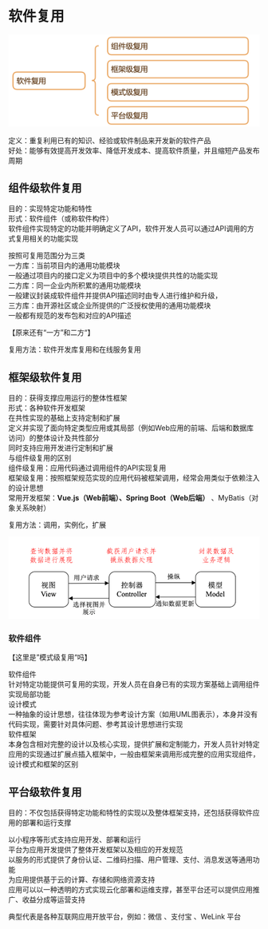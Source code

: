 # 软件复用

​![image](<.gitbook/assets/image 20231224212642 3b7ci8d.png>)​

定义：重复利用已有的知识、经验或软件制品来开发新的软件产品\
好处：能够有效提高开发效率、降低开发成本、提高软件质量，并且缩短产品发布周期

## 组件级软件复用

目的：实现特定功能和特性\
形式：软件组件（或称软件构件）\
软件组件实现特定的功能并明确定义了API，软件开发人员可以通过API调用的方式复用相关的功能实现

按照可复用范围分为三类\
一方库：当前项目内的通用功能模块\
一般通过项目内的接口定义为项目中的多个模块提供共性的功能实现\
二方库：同一企业内所积累的通用功能模块\
一般建议封装成软件组件并提供API描述同时由专人进行维护和升级，\
三方库：由开源社区或企业所提供的广泛授权使用的通用功能模块\
一般都有规范的发布包和对应的API描述

【原来还有“一方”和二方“】

复用方法：软件开发库复用和在线服务复用

## 框架级软件复用

目的：获得支撑应用运行的整体性框架\
形式：各种软件开发框架\
在共性实现的基础上支持定制和扩展\
定义并实现了面向特定类型应用或其局部（例如Web应用的前端、后端和数据库访问）的整体设计及共性部分\
同时支持应用开发进行定制和扩展\
与组件级复用的区别\
组件级复用：应用代码通过调用组件的API实现复用\
框架级复用：按照框架规范实现的应用代码被框架调用，经常会用类似于依赖注入的设计思想\
常用开发框架：**Vue.js（Web前端）、Spring Boot（Web后端）** 、MyBatis（对象关系映射）

复用方法：调用，实例化，扩展

​![image](<.gitbook/assets/image 20231225143401 4x83n3m.png>)​

### 软件组件

【这里是”模式级复用“吗】

软件组件\
针对特定功能提供可复用的实现，开发人员在自身已有的实现方案基础上调用组件实现局部功能\
设计模式\
一种抽象的设计思想，往往体现为参考设计方案（如用UML图表示），本身并没有代码实现，需要针对具体问题、参考其设计思想进行实现\
软件框架\
本身包含相对完整的设计以及核心实现，提供扩展和定制能力，开发人员针对特定应用的实现通过扩展点插入框架中，一般由框架来调用形成完整的应用实现组件，设计模式和框架的区别

## 平台级软件复用

目的：不仅包括获得特定功能和特性的实现以及整体框架支持，还包括获得软件应用的部署和运行支撑

以小程序等形式支持应用开发、部署和运行\
平台为应用开发提供了整体开发框架以及相应的开发规范\
以服务的形式提供了身份认证、二维码扫描、用户管理、支付、消息发送等通用功能\
为应用提供基于云的计算、存储和网络资源支持\
应用可以以一种透明的方式实现云化部署和运维支撑，甚至平台还可以提供应用推广、收益分成等运营支持

典型代表是各种互联网应用开放平台，例如：微信 、支付宝 、WeLink 平台
